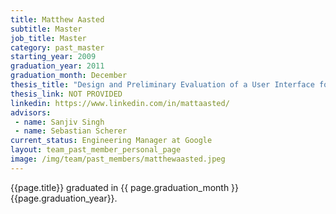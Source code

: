 ```yaml
---
title: Matthew Aasted
subtitle: Master
job_title: Master
category: past_master
starting_year: 2009
graduation_year: 2011
graduation_month: December
thesis_title: "Design and Preliminary Evaluation of a User Interface for a Roadable Air Vehicle"
thesis_link: NOT PROVIDED
linkedin: https://www.linkedin.com/in/mattaasted/
advisors:
 - name: Sanjiv Singh
 - name: Sebastian Scherer
current_status: Engineering Manager at Google
layout: team_past_member_personal_page
image: /img/team/past_members/matthewaasted.jpeg
---
```


{{page.title}} graduated in {{ page.graduation_month }} {{page.graduation_year}}.
